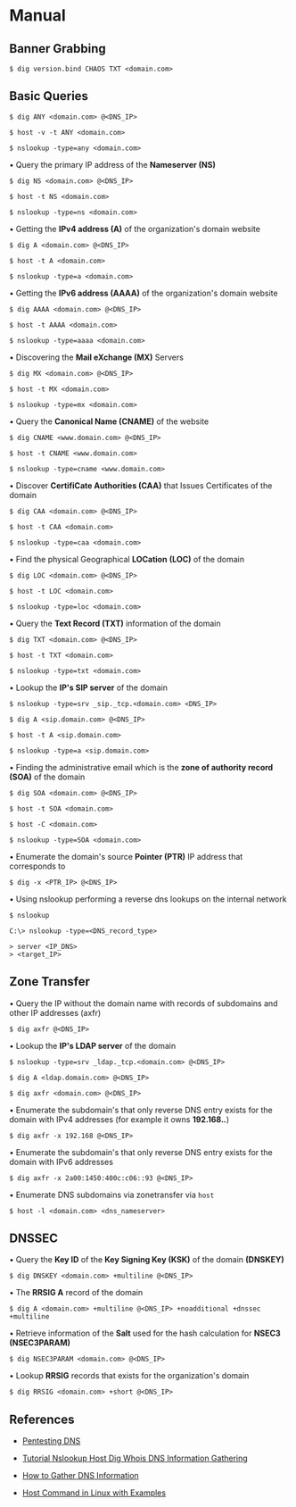 # Manual

## Banner Grabbing

`$ dig version.bind CHAOS TXT <domain.com>`

## Basic Queries

`$ dig ANY <domain.com> @<DNS_IP>`

`$ host -v -t ANY <domain.com>`

`$ nslookup -type=any <domain.com>`

• Query the primary IP address of the **Nameserver (NS)**

`$ dig NS <domain.com> @<DNS_IP>`

`$ host -t NS <domain.com>`

`$ nslookup -type=ns <domain.com>`

• Getting the **IPv4 address (A)** of the organization's domain website

`$ dig A <domain.com> @<DNS_IP>`

`$ host -t A <domain.com>`

`$ nslookup -type=a <domain.com>`

• Getting the **IPv6 address (AAAA)** of the organization's domain website

`$ dig AAAA <domain.com> @<DNS_IP>`

`$ host -t AAAA <domain.com>`

`$ nslookup -type=aaaa <domain.com>`

• Discovering the **Mail eXchange (MX)** Servers

`$ dig MX <domain.com> @<DNS_IP>`

`$ host -t MX <domain.com>`

`$ nslookup -type=mx <domain.com>`

• Query the **Canonical Name (CNAME)** of the website

`$ dig CNAME <www.domain.com> @<DNS_IP>`

`$ host -t CNAME <www.domain.com>`

`$ nslookup -type=cname <www.domain.com>`

• Discover **CertifiCate Authorities (CAA)** that Issues Certificates of the domain

`$ dig CAA <domain.com> @<DNS_IP>`

`$ host -t CAA <domain.com>`

`$ nslookup -type=caa <domain.com>`

• Find the physical Geographical **LOCation** **(LOC)** of the domain

`$ dig LOC <domain.com> @<DNS_IP>`

`$ host -t LOC <domain.com>`

`$ nslookup -type=loc <domain.com>`

• Query the **Text Record (TXT)** information of the domain

`$ dig TXT <domain.com> @<DNS_IP>`

`$ host -t TXT <domain.com>`

`$ nslookup -type=txt <domain.com>`

• Lookup the **IP's SIP server** of the domain

`$ nslookup -type=srv _sip._tcp.<domain.com> <DNS_IP>`

`$ dig A <sip.domain.com> @<DNS_IP>`

`$ host -t A <sip.domain.com>`

`$ nslookup -type=a <sip.domain.com>`

• Finding the administrative email which is the **zone of authority record** **(SOA)** of the domain

`$ dig SOA <domain.com> @<DNS_IP>`

`$ host -t SOA <domain.com>`

`$ host -C <domain.com>`

`$ nslookup -type=SOA <domain.com>`

• Enumerate the domain's source **Pointer (PTR)** IP address that corresponds to

`$ dig -x <PTR_IP> @<DNS_IP>`

• Using nslookup performing a reverse dns lookups on the internal network

`$ nslookup`

```
C:\> nslookup -type=<DNS_record_type>

> server <IP_DNS>
> <target_IP>
```

## Zone Transfer

• Query the IP without the domain name with records of subdomains and other IP addresses (axfr)

`$ dig axfr @<DNS_IP>`

• Lookup the **IP's LDAP server** of the domain

`$ nslookup -type=srv _ldap._tcp.<domain.com> @<DNS_IP>`

`$ dig A <ldap.domain.com> @<DNS_IP>`

`$ dig axfr <domain.com> @<DNS_IP>`

• Enumerate the subdomain's that only reverse DNS entry exists for the domain with IPv4 addresses (for example it owns **192.168.*.***)

`$ dig axfr -x 192.168 @<DNS_IP>`

• Enumerate the subdomain's that only reverse DNS entry exists for the domain with IPv6 addresses

`$ dig axfr -x 2a00:1450:400c:c06::93 @<DNS_IP>`

• Enumerate DNS subdomains via zonetransfer via `host`

`$ host -l <domain.com> <dns_nameserver>`

## DNSSEC

• Query the **Key ID** of the **Key Signing Key (KSK)** of the domain **(DNSKEY)**

`$ dig DNSKEY <domain.com> +multiline @<DNS_IP>`

• The **RRSIG A** record of the domain

`$ dig A <domain.com> +multiline @<DNS_IP> +noadditional +dnssec +multiline`

• Retrieve information of the **Salt** used for the hash calculation for **NSEC3 (NSEC3PARAM)**

`$ dig NSEC3PARAM <domain.com> @<DNS_IP>`

• Lookup **RRSIG** records that exists for the organization's domain

`$ dig RRSIG <domain.com> +short @<DNS_IP>`

## References

* [Pentesting DNS](https://book.hacktricks.xyz/pentesting/pentesting-dns)

* [Tutorial Nslookup Host Dig Whois DNS Information Gathering](https://securityonline.info/tutorial-nslookuphostdigwhois-dns-information-gathering/)

* [How to Gather DNS Information](https://github.com/nixawk/pentest-wiki/blob/master/1.Information-Gathering/How-to-gather-dns-information.md)

* [Host Command in Linux with Examples](https://www.geeksforgeeks.org/host-command-in-linux-with-examples/)